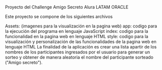 Proyecto del Challenge Amigo Secreto Alura LATAM ORACLE

Este proyecto se compone de los siguientes archivos

Assets: (imagenes para la visualización en la pagina web)
app: codigo para la ejecución del programa en lenguaje JavaScript
index: codigo para la funcionalidad en la pagina web en lenguaje HTML
style: codigo para la visualización y personalización de las funcionalidades de la pagina web en lenguaje HTML
La finalidad de la aplicación es crear una lista apartir de los nombres de los participantes ingresados por el usuario para generar un sorteo y obtener de manera aleatoria el nombre del participante sorteado ("Amigo secreto").
